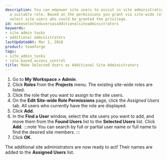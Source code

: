 ```yaml
---
description: You can empower site users to assist in site administration by giving them
  a suitable role. Based on the permissions you grant via site-wide roles, you can
  select site users who could be granted the privilege.
id: makeselectedusersasadditionalsiteadministrators
keywords:
- site admin tasks
- additional administrators
lastUpdatedAt: Mar 1, 2018
product: teamforge
tags:
- site_admin_tasks
- role_based_access_control
title: Make Selected Users as Additional Site Administrators
---
```


1. Go to **My Workspace > Admin**.
2. Click **Roles** from the **Projects** menu. The existing site-wide roles are listed.
3. Click the role that you want to assign to the site users.
4. On the **Edit Site-wide Role Permissions** page, click the _Assigned Users_ tab. All users who currently have the role are displayed. 
5. Click **Add**.
6. In the **Find a User** window, select the site users you want to add, and move them from the **Found Users** list to the **Selected Users** list. Click **Add**.
  :::note
  You can search by full or partial user name or full name to find the desired site members.
  :::
7. Click **OK**.

The additional site administrators are now ready to act! Their names are added to the **Assigned Users** list.

